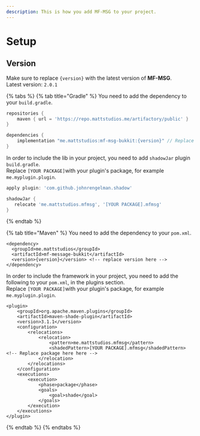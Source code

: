 ```yaml
---
description: This is how you add MF-MSG to your project.
---
```


# Setup

## Version

Make sure to replace `{version}` with the latest version of **MF-MSG**.  
Latest version: `2.0.1`

{% tabs %}
{% tab title="Gradle" %}
You need to add the dependency to your `build.gradle`.

```groovy
repositories {
    maven { url = 'https://repo.mattstudios.me/artifactory/public' }
}

dependencies {
    implementation "me.mattstudios:mf-msg-bukkit:{version}" // Replace version here 
}
```

In order to include the lib in your project, you need to add `shadowJar` plugin `build.gradle`.  
Replace `[YOUR PACKAGE]`with your plugin's package, for example `me.myplugin.plugin`.

```groovy
apply plugin: 'com.github.johnrengelman.shadow'

shadowJar {
   relocate 'me.mattstudios.mfmsg', '[YOUR PACKAGE].mfmsg'
}
```
{% endtab %}

{% tab title="Maven" %}
You need to add the dependency to your `pom.xml`.

```markup
<dependency>
  <groupId>me.mattstudios</groupId>
  <artifactId>mf-message-bukkit</artifactId>
  <version>{version}</version> <!-- replace version here -->
</dependency>
```

In order to include the framework in your project, you need to add the following to your `pom.xml`, in the plugins section.  
Replace `[YOUR PACKAGE]`with your plugin's package, for example `me.myplugin.plugin`.

```markup
<plugin>
    <groupId>org.apache.maven.plugins</groupId>
    <artifactId>maven-shade-plugin</artifactId>
    <version>3.1.1</version>
    <configuration>
        <relocations>
            <relocation>
                <pattern>me.mattstudios.mfmsg</pattern>
                <shadedPattern>[YOUR PACKAGE].mfmsg</shadedPattern> <!-- Replace package here here -->
            </relocation>
        </relocations>
    </configuration>
    <executions>
        <execution>
            <phase>package</phase>
            <goals>
                <goal>shade</goal>
            </goals>
        </execution>
    </executions>
</plugin>
```
{% endtab %}
{% endtabs %}


